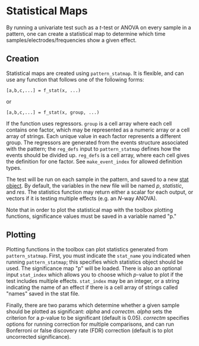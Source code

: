# Statistical Maps #

By running a univariate test such as a _t_-test or ANOVA on every sample in a pattern, one can create a statistical map to determine which time samples/electrodes/frequencies show a given effect.

## Creation ##

Statistical maps are created using `pattern_statmap`.  It is flexible, and can use any function that follows one of the following forms:

```
[a,b,c,...] = f_stat(x, ...)
```

or

```
[a,b,c,...] = f_stat(x, group, ...)
```

If the function uses regressors.  `group` is a cell array where each cell contains one factor, which may be represented as a numeric array or a cell array of strings.  Each unique value in each factor represents a different group.  The regressors are generated from the events structure associated with the pattern; the `reg_defs` input to `pattern_statmap` defines how the events should be divided up.  `reg_defs` is a cell array, where each cell gives the definition for one factor.  See `make_event_index` for allowed definition types.

The test will be run on each sample in the pattern, and saved to a new [stat object](Statistics.md).  By default, the variables in the new file will be named _p_, _statistic_, and _res_.  The statistics function may return either a scalar for each output, or vectors if it is testing multiple effects (e.g. an _N_-way ANOVA).

Note that in order to plot the statistical map with the toolbox plotting functions, significance values must be saved in a variable named "p."

## Plotting ##

Plotting functions in the toolbox can plot statistics generated from `pattern_statmap`.  First, you must indicate the `stat_name` you indicated when running `pattern_statmap`; this specifies which statistics object should be used.  The significance map "p" will be loaded.  There is also an optional input `stat_index` which allows you to choose which _p_-value to plot if the test includes multiple effects.  `stat_index` may be an integer, or a string indicating the name of an effect if there is a cell array of strings called "names" saved in the stat file.

Finally, there are two params which determine whether a given sample should be plotted as significant: _alpha_ and _correctm_.  _alpha_ sets the criterion for a _p_-value to be significant (default is 0.05).  _correctm_ specifies options for running correction for multiple comparisons, and can run Bonferroni or false discovery rate (FDR) correction (default is to plot uncorrected significance).